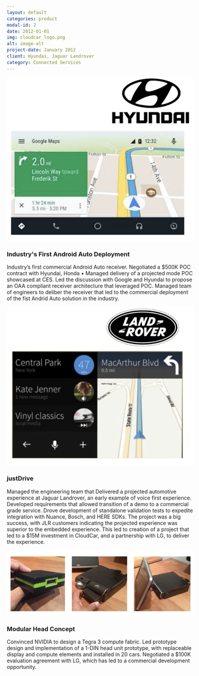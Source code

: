 ```yaml
---
layout: default
categories: product
modal-id: 2
date: 2012-01-01
img: cloudcar_logo.png
alt: image-alt
project-date: January 2012
client: Hyundai, Jaguar Landrover
category: Connected Services
---
```

![Visual of Feature 1](img/portfolio/android_auto.png)

### Industry's First Android Auto Deployment
Industry’s first commercial Android Auto receiver. Negotiated a $500K POC contract with Hyundai, Honda • Managed delivery of a projected mode POC
showcased at CES. Led the discussion with Google and Hyundai to propose an OAA compliant receiver architecture that leveraged POC. Managed team of engineers to deliber the receiver that led to the commercial deployment of the fist Andrid Auto solution in the industry.


![Visual of Feature 1](img/portfolio/justdrive.png)
### justDrive
Managed the engineering team that Delivered a projected automotive experience at Jaguar Landrover, an early example of voice first experience. Developed requirements that allowed transition of a demo to a commercial grade service. Drove development of standalone validation tests
to expedite integration with Nuance, Bosch, and HERE SDKs.
The project was a big success, with JLR customers indicating the projected experience was superior to the embedded experience.  This led to creation of a project that led to a $15M investment in CloudCar, and a partnership with LG, to deliver the experience.  
 



![Visual of Feature 2](img/portfolio/modular.png)
### Modular Head Concept
Convinced NVIDIA to design a Tegra 3 compute fabric. Led prototype design and implementation
of a 1-DIN head unit prototype, with replaceable display and compute elements and installed in 20 cars.
Negotiated a $100K evaluation agreement with LG, which has led to a commercial development opportunity.


